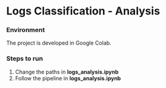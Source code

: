 Logs Classification - Analysis
==============================

### Environment
The project is developed in Google Colab.

### Steps to run
1. Change the paths in **logs_analysis.ipynb**
2. Follow the pipeline in **logs_analysis.ipynb**
